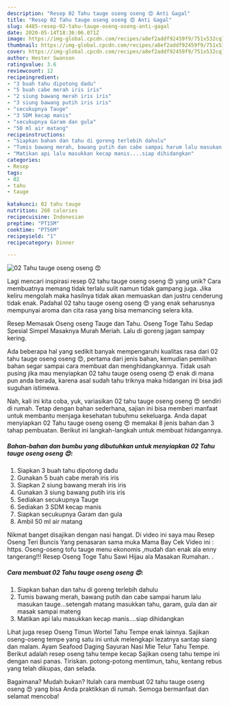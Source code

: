 ```yaml
---
description: "Resep 02 Tahu tauge oseng oseng 😍 Anti Gagal"
title: "Resep 02 Tahu tauge oseng oseng 😍 Anti Gagal"
slug: 4485-resep-02-tahu-tauge-oseng-oseng-anti-gagal
date: 2020-05-14T18:36:06.071Z
image: https://img-global.cpcdn.com/recipes/a8ef2addf92459f9/751x532cq70/02-tahu-tauge-oseng-oseng-😍-foto-resep-utama.jpg
thumbnail: https://img-global.cpcdn.com/recipes/a8ef2addf92459f9/751x532cq70/02-tahu-tauge-oseng-oseng-😍-foto-resep-utama.jpg
cover: https://img-global.cpcdn.com/recipes/a8ef2addf92459f9/751x532cq70/02-tahu-tauge-oseng-oseng-😍-foto-resep-utama.jpg
author: Hester Swanson
ratingvalue: 3.6
reviewcount: 12
recipeingredient:
- "3 buah tahu dipotong dadu"
- "5 buah cabe merah iris iris"
- "2 siung bawang merah iris iris"
- "3 siung bawang putih iris iris"
- "secukupnya Tauge"
- "3 SDM kecap manis"
- "secukupnya Garam dan gula"
- "50 ml air matang"
recipeinstructions:
- "Siapkan bahan dan tahu di goreng terlebih dahulu"
- "Tumis bawang merah, bawang putih dan cabe sampai harum lalu masukan tauge...setengah matang masukkan tahu, garam, gula dan air masak sampai mateng"
- "Matikan api lalu masukkan kecap manis....siap dihidangkan"
categories:
- Resep
tags:
- 02
- tahu
- tauge

katakunci: 02 tahu tauge 
nutrition: 268 calories
recipecuisine: Indonesian
preptime: "PT15M"
cooktime: "PT56M"
recipeyield: "1"
recipecategory: Dinner

---
```



![02 Tahu tauge oseng oseng 😍](https://img-global.cpcdn.com/recipes/a8ef2addf92459f9/751x532cq70/02-tahu-tauge-oseng-oseng-😍-foto-resep-utama.jpg)

Lagi mencari inspirasi resep 02 tahu tauge oseng oseng 😍 yang unik? Cara membuatnya memang tidak terlalu sulit namun tidak gampang juga. Jika keliru mengolah maka hasilnya tidak akan memuaskan dan justru cenderung tidak enak. Padahal 02 tahu tauge oseng oseng 😍 yang enak seharusnya mempunyai aroma dan cita rasa yang bisa memancing selera kita.

Resep Memasak Oseng oseng Tauge dan Tahu. Oseng Toge Tahu Sedap Spesial Simpel Masaknya Murah Meriah. Lalu di goreng jagan sampay kering.

Ada beberapa hal yang sedikit banyak mempengaruhi kualitas rasa dari 02 tahu tauge oseng oseng 😍, pertama dari jenis bahan, kemudian pemilihan bahan segar sampai cara membuat dan menghidangkannya. Tidak usah pusing jika mau menyiapkan 02 tahu tauge oseng oseng 😍 enak di mana pun anda berada, karena asal sudah tahu triknya maka hidangan ini bisa jadi suguhan istimewa.


Nah, kali ini kita coba, yuk, variasikan 02 tahu tauge oseng oseng 😍 sendiri di rumah. Tetap dengan bahan sederhana, sajian ini bisa memberi manfaat untuk membantu menjaga kesehatan tubuhmu sekeluarga. Anda dapat menyiapkan 02 Tahu tauge oseng oseng 😍 memakai 8 jenis bahan dan 3 tahap pembuatan. Berikut ini langkah-langkah untuk membuat hidangannya.

<!--inarticleads1-->

##### Bahan-bahan dan bumbu yang dibutuhkan untuk menyiapkan 02 Tahu tauge oseng oseng 😍:

1. Siapkan 3 buah tahu dipotong dadu
1. Gunakan 5 buah cabe merah iris iris
1. Siapkan 2 siung bawang merah iris iris
1. Gunakan 3 siung bawang putih iris iris
1. Sediakan secukupnya Tauge
1. Sediakan 3 SDM kecap manis
1. Siapkan secukupnya Garam dan gula
1. Ambil 50 ml air matang


Nikmat banget disajikan dengan nasi hangat. Di video ini saya mau Resep Oseng Teri Buncis Yang penasaran sama muka Mama Bay Cek Video ini : https. Oseng-oseng tofu tauge menu ekonomis ,mudah dan enak ala enny tangerang!!! Resep Oseng Toge Tahu Sawi Hijau ala Masakan Rumahan. . 

<!--inarticleads2-->

##### Cara membuat 02 Tahu tauge oseng oseng 😍:

1. Siapkan bahan dan tahu di goreng terlebih dahulu
1. Tumis bawang merah, bawang putih dan cabe sampai harum lalu masukan tauge...setengah matang masukkan tahu, garam, gula dan air masak sampai mateng
1. Matikan api lalu masukkan kecap manis....siap dihidangkan


Lihat juga resep Oseng Timun Wortel Tahu Tempe enak lainnya. Sajikan oseng-oseng tempe yang satu ini untuk melengkapi lezatnya santap siang dan malam. Ayam Seafood Daging Sayuran Nasi Mie Telur Tahu Tempe. Berikut adalah resep oseng tahu tempe kecap Sajikan oseng tahu tempe ini dengan nasi panas. Tiriskan. potong-potong mentimun, tahu, kentang rebus yang telah dikupas, dan selada. 

Bagaimana? Mudah bukan? Itulah cara membuat 02 tahu tauge oseng oseng 😍 yang bisa Anda praktikkan di rumah. Semoga bermanfaat dan selamat mencoba!
